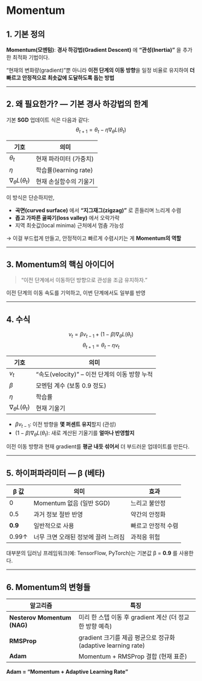 # Momentum
## 1. 기본 정의

**Momentum(모멘텀)**: **경사 하강법(Gradient Descent)** 에 **“관성(Inertia)”** 을 추가한 최적화 기법이다.

“현재의 변화량(gradient)”뿐 아니라 **이전 단계의 이동 방향**을 일정 비율로 유지하여 **더 빠르고 안정적으로 최솟값에 도달하도록 돕는 방법**

---

## 2. 왜 필요한가? — 기본 경사 하강법의 한계

기본 **SGD** 업데이트 식은 다음과 같다:
$$\theta_{t+1} = \theta_t - \eta \nabla_\theta L(\theta_t)$$

| 기호                          | 의미                 |
| --------------------------- | ------------------ |
| $\theta_t$                  | 현재 파라미터 (가중치)      |
| $\eta$                      | 학습률(learning rate) |
| $\nabla_\theta L(\theta_t)$ | 현재 손실함수의 기울기       |

이 방식은 단순하지만,
- **곡면(curved surface)** 에서 **“지그재그(zigzag)”** 로 흔들리며 느리게 수렴
- **좁고 가파른 골짜기(loss valley)** 에서 오락가락
- 지역 최솟값(local minima) 근처에서 멈춤 가능성

→ 이걸 부드럽게 만들고, 안정적이고 빠르게 수렴시키는 게 **Momentum의 역할**

---

## 3. Momentum의 핵심 아이디어

> “이전 단계에서 이동하던 방향으로 관성을 조금 유지하자.”

이전 단계의 이동 속도를 기억하고, 이번 단계에서도 일부를 반영

---

## 4. 수식

$$v_t = \beta v_{t-1} + (1 - \beta)\nabla_\theta L(\theta_t)$$
$$\theta_{t+1} = \theta_t - \eta v_t$$

| 기호                          | 의미                               |
| --------------------------- | -------------------------------- |
| $v_t$                       | “속도(velocity)” – 이전 단계의 이동 방향 누적 |
| $\beta$                     | 모멘텀 계수 (보통 0.9 정도)               |
| $\eta$                      | 학습률                              |
| $\nabla_\theta L(\theta_t)$ | 현재 기울기                           |

- $\beta v_{t-1}$: 이전 방향을 **몇 퍼센트 유지**할지 (관성)
- $(1-\beta)\nabla_\theta L(\theta_t)$: 새로 계산된 기울기를 **얼마나 반영할지**

이전 이동 방향과 현재 gradient를 **평균 내듯 섞어서** 더 부드러운 업데이트를 만든다.

---

## 5. 하이퍼파라미터 — β (베타)

|β 값|의미|효과|
|---|---|---|
|0|Momentum 없음 (일반 SGD)|느리고 불안정|
|0.5|과거 정보 절반 반영|약간의 안정화|
|**0.9**|일반적으로 사용|빠르고 안정적 수렴|
|0.99↑|너무 크면 오래된 정보에 끌려 느려짐|과적응 위험|

대부분의 딥러닝 프레임워크(예: TensorFlow, PyTorch)는 기본값 β = **0.9** 를 사용한다.

---

## 6. Momentum의 변형들

|알고리즘|특징|
|---|---|
|**Nesterov Momentum (NAG)**|미리 한 스텝 이동 후 gradient 계산 (더 정교한 방향 예측)|
|**RMSProp**|gradient 크기를 제곱 평균으로 정규화 (adaptive learning rate)|
|**Adam**|Momentum + RMSProp 결합 (현재 표준)|
**Adam = “Momentum + Adaptive Learning Rate”**